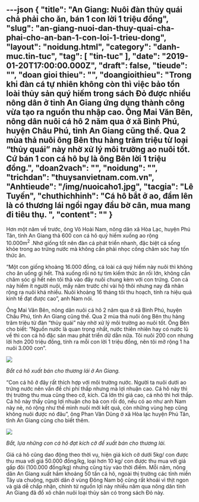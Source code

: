 ---json
{
    "title": "An Giang: Nuôi đàn thủy quái chả phải cho ăn, bán 1 con lời 1 triệu đồng",
    "slug": "an-giang-nuoi-dan-thuy-quai-cha-phai-cho-an-ban-1-con-loi-1-trieu-dong",
    "layout": "noidung.html",
    "category": "danh-muc.tin-tuc",
    "tag": [
        "tin-tuc"
    ],
    "date": "2019-01-20T17:00:00.000Z",
    "draft": false,
    "tieude": "",
    "doan gioi thieu": "",
    "doangioithieu": "Trong khi đàn cá tự nhiên không còn thì việc bảo tồn loài thủy sản quý hiếm trong sách Đỏ được nhiều nông dân ở tỉnh An Giang ứng dụng thành công vừa tạo ra nguồn thu nhập cao. Ông Mai Văn Bên, nông dân nuôi cá hô 2 năm qua ở xã Bình Phú, huyện Châu Phú, tỉnh An Giang cũng thế. Qua 2 mùa thả nuôi ông Bên thu hàng trăm triệu từ loại “thủy quái” này nhờ xử lý môi trường ao nuôi tốt. Cứ bán 1 con cá hô bự là ông Bên lời 1 triệu đồng.",
    "doan2vach": "",
    "noidung": "",
    "trichdan": "thuysanvietnam.com.vn",
    "Anhtieude": "/img/nuoicaho1.jpg",
    "tacgia": "Lê Tuyến",
    "chuthichhinh": "Cá hô bắt ở ao, đầm lên là có thương lái ngồi ngay đầu bờ cân, mua mang đi tiêu thụ. ",
    "__content__": ""
}
---
<p>Hơn một năm về trước, &ocirc;ng V&otilde; Ho&agrave;i Nam, n&ocirc;ng d&acirc;n x&atilde; H&ograve;a Lạc, huyện Ph&uacute; T&acirc;n, tỉnh An Giang thả 600 con c&aacute; h&ocirc; qu&yacute; hiếm xuống ao rộng 10.000m<sup>2</sup>&nbsp;.Nhờ giống tốt n&ecirc;n đ&agrave;n c&aacute; ph&aacute;t triển nhanh, đặc biệt c&aacute; sống khỏe trong ao trứng nước m&agrave; kh&ocirc;ng cần phải nhọc c&ocirc;ng chăm s&oacute;c hay tốn thức ăn.</p>

<p>&ldquo;Một con giống khoảng 16.000 đồng, c&aacute; lo&agrave;i c&aacute; qu&yacute; hiếm n&agrave;y nu&ocirc;i th&igrave; kh&ocirc;ng cho ăn uống g&igrave; hết. Thả xuống rồi n&oacute; tự t&igrave;m kiếm thức ăn rồi lớn, kh&ocirc;ng cần chăm s&oacute;c g&igrave; hết n&ecirc;n t&ocirc;i thả v&agrave;o đ&acirc;y nu&ocirc;i chung k&egrave;m với con trứng. Con c&aacute; n&agrave;y hiếm &iacute;t người nu&ocirc;i, mấy năm trước chỉ v&agrave;i hộ th&ocirc;i nhưng nay đ&atilde; nh&acirc;n rộng ra nu&ocirc;i kh&aacute; nhiều. Nu&ocirc;i&nbsp;khoảng 16 th&aacute;ng t&ocirc;i thu hoạch, t&iacute;nh ra hiệu quả kinh tế đạt được cao&rdquo;, anh Nam n&oacute;i.</p>

<p>&Ocirc;ng Mai Văn B&ecirc;n, n&ocirc;ng d&acirc;n nu&ocirc;i c&aacute; h&ocirc; 2 năm qua ở x&atilde; B&igrave;nh Ph&uacute;, huyện Ch&acirc;u Ph&uacute;,&nbsp;tỉnh An Giang cũng thế. Qua 2 m&ugrave;a thả nu&ocirc;i &ocirc;ng B&ecirc;n thu h&agrave;ng trăm triệu từ đ&agrave;n&nbsp;&ldquo;thủy qu&aacute;i&rdquo; n&agrave;y nhờ xử l&yacute; m&ocirc;i trường ao nu&ocirc;i tốt. &Ocirc;ng B&ecirc;n cho biết: &ldquo;Nguồn nước l&agrave; quan trọng nhất, nước thi&ecirc;n nhi&ecirc;n hay c&oacute; nước lũ về th&igrave; con c&aacute; h&ocirc; đặc sản mau ph&aacute;t triển dữ dằn nữa. T&ocirc;i nu&ocirc;i 200 con nhưng lời hơn 200 triệu đồng, t&iacute;nh ra mỗi con lời 1 triệu đồng,&nbsp;n&ecirc;n t&ocirc;i mở rộng 1 ha nu&ocirc;i 3.000 con&rdquo;.</p>

<p><img src="http://sonongnghiep.angiang.gov.vn/wps/wcm/connect/sonongnghiepv1/d30909c4-11a5-4051-ae50-3743cbfec710/2/nuoicaho2.jpg?MOD=AJPERES&amp;CACHEID=d30909c4-11a5-4051-ae50-3743cbfec710/2" /></p>

<p><em>Bắt c&aacute; h&ocirc; xuất b&aacute;n cho thương l&aacute;i ở An Giang.&nbsp;</em></p>

<p>&ldquo;Con c&aacute; h&ocirc; ở đ&acirc;y rất th&iacute;ch hợp với m&ocirc;i trường nước. Người ta nu&ocirc;i dưới ao trứng nước n&ecirc;n vấn đề chi ph&iacute; thấp nhưng m&agrave; lợi nhuận cao. C&aacute; h&ocirc; n&agrave;y th&igrave; thị trường thu mua cũng theo cỡ, k&iacute;ch. C&aacute; lớn th&igrave; gi&aacute; cao, c&aacute; nhỏ th&igrave; hơi thấp. C&aacute; h&ocirc; n&agrave;y thấy cũng lợi nhuận cho b&agrave; con rồi đ&oacute;, nếu c&oacute; ao như anh Nam n&agrave;y n&egrave;, n&oacute; rộng như thế m&igrave;nh nu&ocirc;i mới kết quả, c&ograve;n những v&ugrave;ng hẹp cũng kh&ocirc;ng nu&ocirc;i được n&oacute; đ&acirc;u&rdquo;, &ocirc;ng Phan Văn Dũng ở x&atilde; H&ograve;a lạc huyện Ph&uacute; T&acirc;n, tỉnh An Giang&nbsp;cũng cho biết th&ecirc;m.</p>

<p><img src="http://sonongnghiep.angiang.gov.vn/wps/wcm/connect/sonongnghiepv1/d30909c4-11a5-4051-ae50-3743cbfec710/3/nuoicaho3.jpg?MOD=AJPERES&amp;CACHEID=d30909c4-11a5-4051-ae50-3743cbfec710/3" /></p>

<p><em>Bắt, lựa những con c&aacute; h&ocirc; đạt k&iacute;ch cỡ để xuất b&aacute;n cho thương l&aacute;i.&nbsp;</em></p>

<p>Gi&aacute; c&aacute; h&ocirc; cũng dao động theo thời vụ, hiện gi&aacute; k&iacute;ch cở dưới 5kg/ con được thu mua với gi&aacute; 50.000 đồng/kg, loại hơn 10 kg/ con được thu mua với gi&aacute; gấp đ&ocirc;i (100.000 đồng/kg) nhưng cũng t&ugrave;y v&agrave;o thời điểm. Mỗi năm, n&ocirc;ng d&acirc;n An Giang xuất hầm khoảng 50 tấn c&aacute; h&ocirc;, ngo&agrave;i thị trường c&aacute;c tỉnh miền T&acirc;y ưa chuộng, người d&acirc;n ở v&ugrave;ng Đ&ocirc;ng Nam bộ cũng rất kho&aacute;i v&igrave; thịt ngon v&agrave; gi&aacute; dễ chấp nhận, ch&iacute;nh từ nguồn lợi n&agrave;y nhiều năm qua n&ocirc;ng d&acirc;n tỉnh An Giang đ&atilde; đổ x&ocirc; chăn nu&ocirc;i loại thủy sản c&oacute; trong s&aacute;ch Đỏ n&agrave;y.</p>
